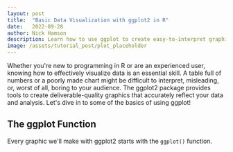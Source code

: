 ```yaml
---
layout: post
title:  "Basic Data Visualization with ggplot2 in R"
date:   2022-09-28
author: Nick Hamson
description: Learn how to use ggplot to create easy-to-interpret graphics that will catch your audience's attention!
image: /assets/tutorial_post/plot_placeholder
---
```


Whether you're new to programming in R or are an experienced user, knowing how to effectively visualize data is an essential skill. A table full of numbers or a poorly made chart might be difficult to interpret, misleading, or, worst of all, boring to your audience. The ggplot2 package provides tools to create deliverable-quality graphics that accurately reflect your data and analysis. Let's dive in to some of the basics of using ggplot!

## The ggplot Function
Every graphic we'll make with ggplot2 starts with the `ggplot()` function.







